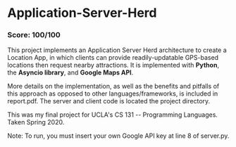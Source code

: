 # Application-Server-Herd

### Score: 100/100

This project implements an Application Server Herd architecture to create a Location App, in which clients can provide readily-updatable GPS-based locations then request nearby attractions. It is implemented with **Python**, the **Asyncio library**, and **Google Maps API**. 

More details on the implementation, as well as the benefits and pitfalls of this approach as opposed to other languages/frameworks, is included in report.pdf. The server and client code is located the project directory. 

This was my final project for UCLA's CS 131 -- Programming Languages. Taken Spring 2020.

Note: To run, you must insert your own Google API key at line 8 of server.py.
